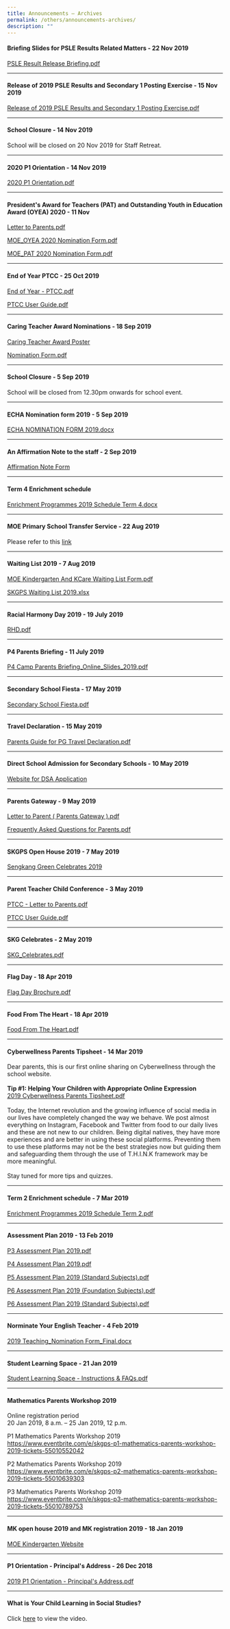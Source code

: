 ```yaml
---
title: Announcements – Archives
permalink: /others/announcements-archives/
description: ""
---
```

<h4><strong>Briefing Slides for PSLE Results Related Matters - 22 Nov 2019</strong></h4>
<p><a href="/files/PSLE%20Result%20Release%20Briefing.pdf" target="_blank" rel="noopener">PSLE Result Release Briefing.pdf</a>&nbsp;</p>
<hr />
<h4><strong>Release of 2019 PSLE Results and Secondary 1 Posting Exercise - 15 Nov 2019</strong></h4>
<p><a href="/files/Release%20of%202019%20PSLE%20Results%20and%20Secondary%201%20Posting%20Exercise.pdf" target="_blank" rel="noopener">Release of 2019 PSLE Results and Secondary 1 Posting Exercise.pdf</a>&nbsp;</p>
<hr>
<h4><strong>School Closure - 14 Nov 2019</strong></h4>
<p>School will be closed on 20 Nov 2019 for Staff Retreat.</p><hr>
<h4><strong>2020 P1 Orientation - 14 Nov 2019</strong></h4>
<p><a href="/files/2020%20P1%20Orientation.pdf" target="_blank" rel="noopener">2020 P1 Orientation.pdf</a></p><hr>
<h4><strong>President's Award for Teachers (PAT) and Outstanding Youth in Education Award (OYEA) 2020 - 11 Nov</strong></h4>
<p><a href="/files/Letter%20to%20Parents%202020.pdf" target="_blank" rel="noopener">Letter to Parents.pdf</a>&nbsp;</p>
<p><a href="/files/MOE_OYEA%202020%20Nomination%20Form.pdf" target="_blank" rel="noopener">MOE_OYEA 2020 Nomination Form.pdf</a>&nbsp;<strong><br /></strong></p>
<p><a href="/files/MOE_PAT%202020%20Nomination%20Form.pdf" target="_blank" rel="noopener">MOE_PAT 2020 Nomination Form.pdf</a>&nbsp;</p><hr>
<h4><strong>End of Year PTCC - 25 Oct 2019</strong></h4>
<p><a href="/files/End%20of%20Year%20-%20PTCC.pdf">End of Year - PTCC.pdf</a>&nbsp;<strong><br /></strong></p>
<p><a href="/files/PTCC%20User%20Guide.pdf" target="_blank" rel="noopener">PTCC User Guide.pdf</a>&nbsp;</p><hr>
<h4><strong>Caring Teacher Award Nominations - 18 Sep 2019</strong></h4>
<p><a href="/files/Poster_A3.pdf" target="_blank" rel="noopener">Caring Teacher Award Poster</a></p>
<p><a href="/files/Nomination%20Form.pdf" target="_blank" rel="noopener">Nomination Form.pdf</a>&nbsp;</p><hr>
<h4><strong>School Closure - 5 Sep 2019</strong></h4>
<p>School will be closed from 12.30pm onwards for school event.</p>
<hr>
<h4><strong>ECHA Nomination form 2019 - 5 Sep 2019</strong></h4>
<p><a href="/files/ECHA%20NOMINATION%20FORM%202019.docx" target="_blank" rel="noopener">ECHA NOMINATION FORM 2019.docx</a>&nbsp;</p>
<hr>
<h4><strong>An Affirmation Note to the staff - 2 Sep 2019</strong></h4>
<p><a href="https://docs.google.com/forms/d/e/1FAIpQLSeYs7U1cYT9o3yg949xMV-i-RPSXLHCIoszduF8uHnl8OcPnQ/viewform?usp=sf_link" target="_blank" rel="noopener">Affirmation Note Form</a></p>
<hr>
<h4><strong>Term 4 Enrichment schedule</strong></h4>
<p><a href="/files/Enrichment%20Programmes%202019%20Schedule%20Term%204.docx">Enrichment Programmes 2019 Schedule Term 4.docx</a>&nbsp;</p>
<hr />
<h4><strong>MOE Primary School Transfer Service - 22 Aug 2019</strong></h4>
<p>Please refer to this&nbsp;<a href="https://beta.moe.gov.sg/primary/transfers/" target="_blank" rel="noopener">link</a></p>
<hr />
<h4><strong>Waiting List 2019 - 7 Aug 2019</strong></h4>
<p><a href="/files/MOE%20Kindergarten%20And%20KCare%20Waiting%20List%20Form.pdf">MOE Kindergarten And KCare Waiting List Form.pdf</a>&nbsp;</p>
<p><a href="https://sengkanggreenpri-moe-edu-sg-admin.cwp.sg/qql/slot/u160/SKGPS%20Waiting%20list%202019.xlsx" target="_blank" rel="noopener">SKGPS Waiting List 2019.xlsx</a>&nbsp;</p>
<hr>
<h4><strong>Racial Harmony Day 2019 - 19 July 2019</strong></h4>
<p><a href="/files/RHD.pdf">RHD.pdf</a>&nbsp;</p>
<hr />
<h4><strong>P4 Parents Briefing - 11 July 2019</strong></h4>
<p><a href="/files/P4%20Camp%20Parents%20Briefing_Online_Slides_2019.pdf">P4 Camp Parents Briefing_Online_Slides_2019.pdf</a>&nbsp;</p>
<hr>
<h4><strong>Secondary School Fiesta - 17 May 2019</strong></h4>
<p><a href="/files/Secondary%20School%20Fiesta.pdf" target="_blank" rel="noopener">Secondary School Fiesta.pdf</a>&nbsp;</p>
<hr />
<h4><strong>Travel Declaration - 15 May 2019</strong></h4>
<p><a href="/files/Parents%20Guide%20for%20PG%20Travel%20Declaration.pdf" target="_blank" rel="noopener">Parents Guide for PG Travel Declaration.pdf</a></p>
<hr />
<h4><strong>Direct School Admission for Secondary Schools - 10 May 2019</strong></h4>
<p><a href="https://www.dsa-is.moe.gov.sg/login/mainstreamapplicant" target="_blank" rel="noopener">Website for DSA Application</a></p>
<hr>
<h4><strong>Parents Gateway - 9 May 2019</strong></h4>
<p><a href="/files/Letter%20to%20Parent%20(%20Parents%20Gateway%20).pdf" target="_blank" rel="noopener">Letter to Parent ( Parents Gateway ).pdf</a>&nbsp;</p>
<p><a href="/files/Frequently%20Asked%20Questions%20for%20Parents.pdf" target="_blank" rel="noopener">Frequently Asked Questions for Parents.pdf</a>&nbsp;</p>
<hr />
<h4><strong>SKGPS Open House 2019 - 7 May 2019</strong></h4>
<p><a href="/others/parents/open-house-2019" target="">Sengkang Green Celebrates 2019</a></p>
<hr />
<h4><strong>Parent Teacher Child Conference - 3 May 2019</strong></h4>
<p><a href="/files/PTCC%20-%20Letter%20to%20Parents.pdf" target="_blank" rel="noopener">PTCC - Letter to Parents.pdf</a>&nbsp;<strong><br /></strong></p>
<p><a href="/files/PTCC%20User%20Guide.pdf" target="_blank" rel="noopener">PTCC User Guide.pdf</a>&nbsp;</p>
<hr>
<h4><strong>SKG Celebrates - 2 May 2019</strong></h4>
<p><a href="/files/SKG_Celebrates.pdf">SKG_Celebrates.pdf</a>&nbsp;</p>
<hr>
<h4><strong>Flag Day - 18 Apr 2019</strong></h4>
<p><a href="/files/Flag%20Day%20Brochure.pdf" target="_blank" rel="noopener">Flag Day Brochure.pdf</a>&nbsp;</p>
<hr />
<h4><strong>Food From The Heart - 18 Apr 2019</strong></h4>
<p><a href="/files/Food%20From%20The%20Heart.pdf" target="_blank" rel="noopener">Food From The Heart.pdf</a>&nbsp;</p><hr>
<h4><strong>Cyberwellness Parents Tipsheet - 14 Mar 2019</strong></h4>
<p>Dear parents, this is our first online sharing on Cyberwellness through the school website.<br /><br /><strong>Tip #1: Helping Your Children with Appropriate Online Expression</strong>&nbsp;<br /><a href="/files/2019%20Cyberwellness%20Parents%20Tipsheet.pdf">2019 Cyberwellness Parents Tipsheet.pdf</a> <br /><br />Today, the Internet revolution and the growing influence of social media in our lives have completely changed the way we behave. We post almost everything on Instagram, Facebook and Twitter from food to our daily lives and these are not new to our children. Being digital natives, they have more experiences and are better in using these social platforms. Preventing them to use these platforms may not be the best strategies now but guiding them and safeguarding them through the use of T.H.I.N.K framework may be more meaningful.<br /><br />Stay tuned for more tips and quizzes.</p>
<hr />
<h4><strong>Term 2 Enrichment schedule - 7 Mar 2019</strong></h4>
<p><a href="/files/Enrichment%20Programmes%202019%20Schedule%20Term%202.pdf">Enrichment Programmes 2019 Schedule Term 2.pdf</a>&nbsp;</p>
<hr />
<h4><strong>Assessment Plan 2019 - 13 Feb 2019</strong></h4>
<p><a href="/files/P3%20Assessment%20Plan%202019.pdf">P3 Assessment Plan 2019.pdf</a>&nbsp;</p>
<p><a href="/files/P4%20Assessment%20Plan%202019.pdf">P4 Assessment Plan 2019.pdf</a>&nbsp;</p>
<p><a href="/files/P5%20Assessment%20Plan%202019%20(Standard%20Subjects).pdf">P5 Assessment Plan 2019 (Standard Subjects).pdf</a>&nbsp;</p>
<p><a href="/files/P6%20Assessment%20Plan%202019%20(Foundation%20Subjects).pdf">P6 Assessment Plan 2019 (Foundation Subjects).pdf</a>&nbsp;</p>
<p><a href="/files/P6%20Assessment%20Plan%202019%20(Standard%20Subjects).pdf">P6 Assessment Plan 2019 (Standard Subjects).pdf</a>&nbsp;</p>
<hr />
<h4><strong>Norminate Your English Teacher - 4 Feb 2019</strong></h4>
<p><a href="/files/2019%20Teaching_Nomination%20Form_Final%20(1).docx" target="_blank" rel="noopener">2019 Teaching_Nomination Form_Final.docx</a>&nbsp;</p>
<hr />
<h4><strong>Student Learning Space - 21 Jan 2019</strong></h4>
<p><a href="/files/Student%20Learning%20Space%20-%20Instructions%20&amp;%20FAQs.pdf">Student Learning Space - Instructions &amp; FAQs.pdf</a></p>
<hr />
<h4><strong>Mathematics Parents Workshop 2019</strong></h4>
<p>Online registration period<br />20 Jan 2019, 8 a.m. &ndash; 25 Jan 2019, 12 p.m.</p>
<p>P1 Mathematics Parents Workshop 2019<br /><a href="https://www.eventbrite.com/e/skgps-p1-mathematics-parents-workshop-2019-tickets-55010552042">https://www.eventbrite.com/e/skgps-p1-mathematics-parents-workshop-2019-tickets-55010552042</a></p>
<p>P2 Mathematics Parents Workshop 2019<br /><a href="https://www.eventbrite.com/e/skgps-p2-mathematics-parents-workshop-2019-tickets-55010639303">https://www.eventbrite.com/e/skgps-p2-mathematics-parents-workshop-2019-tickets-55010639303</a></p>
<p>P3 Mathematics Parents Workshop 2019<br /><a href="https://www.eventbrite.com/e/skgps-p3-mathematics-parents-workshop-2019-tickets-55010789753">https://www.eventbrite.com/e/skgps-p3-mathematics-parents-workshop-2019-tickets-55010789753</a></p>
<hr />
<h4><strong>MK open house 2019 and MK registration 2019 - 18 Jan 2019</strong></h4>
<p><a href="https://www.moe.gov.sg/microsites/moekindergarten/index.html" target="_blank" rel="noopener">MOE Kindergarten Website</a></p>
<hr />
<h4><strong>P1 Orientation - Principal's Address - 26 Dec 2018</strong></h4>
<div>
<p><a href="/files/2019%20P1%20Orientation%20-%20Principal's%20Address.pdf" target="_blank" rel="noopener">2019 P1 Orientation - Principal's Address.pdf</a></p>
<hr />
<h4><strong>What is Your Child Learning in Social Studies?</strong></h4>
<p>Click&nbsp;<a href="https://www.youtube.com/watch?v=SDCkCj7sm8s" target="_blank" rel="noopener">here</a>&nbsp;to view the video.</p>